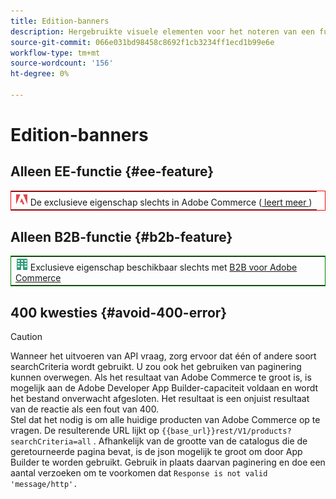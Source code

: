 ```yaml
---
title: Edition-banners
description: Hergebruikte visuele elementen voor het noteren van een functie of pagina's die op een specifieke uitgave van toepassing zijn
source-git-commit: 066e031bd98458c8692f1cb3234ff1ecd1b99e6e
workflow-type: tm+mt
source-wordcount: '156'
ht-degree: 0%

---
```


# Edition-banners

## Alleen EE-functie {#ee-feature}

<table style="border:1px solid red">
<tr><td><img alt="Adobe Commerce-functie" src="../assets/adobe-logo.svg" width="20" height="20" /> De exclusieve eigenschap slechts in Adobe Commerce (<a href="https://experienceleague.adobe.com/docs/commerce-admin/user-guides/home.html#product-editions"> leert meer </a>)</td></tr>
</table>

## Alleen B2B-functie {#b2b-feature}

<table style="border:1px solid green">
<tr><td><img alt="Adobe Commerce-functie" src="../assets/b2b.svg" width="20" height="20" /> Exclusieve eigenschap beschikbaar slechts met <a href="https://experienceleague.adobe.com/docs/commerce-admin/b2b/guide-overview.html"> B2B voor Adobe Commerce </a></td></tr>
</table>

## 400 kwesties {#avoid-400-error}

>[!CAUTION]
>
>Wanneer het uitvoeren van API vraag, zorg ervoor dat één of andere soort searchCriteria wordt gebruikt. U zou ook het gebruiken van paginering kunnen overwegen. Als het resultaat van Adobe Commerce te groot is, is mogelijk aan de Adobe Developer App Builder-capaciteit voldaan en wordt het bestand onverwacht afgesloten. Het resultaat is een onjuist resultaat van de reactie als een fout van 400.\
> Stel dat het nodig is om alle huidige producten van Adobe Commerce op te vragen. De resulterende URL lijkt op `{{base_url}}rest/V1/products?searchCriteria=all` . Afhankelijk van de grootte van de catalogus die de geretourneerde pagina bevat, is de json mogelijk te groot om door App Builder te worden gebruikt. Gebruik in plaats daarvan paginering en doe een aantal verzoeken om te voorkomen dat `Response is not valid 'message/http'.`

